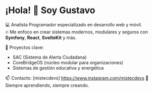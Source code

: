 # ¡Hola! 👋 Soy Gustavo

💻 Analista Programador especializado en desarrollo web y móvil.  
🔥 Me enfoco en crear sistemas modernos, modulares y seguros con **Symfony**, **React**, **SvelteKit** y más.

🚀 Proyectos clave:
- SAC (Sistema de Alerta Ciudadana)
- CoreBridgeOS (núcleo modular para organizaciones)
- Sistemas de gestión educativa y energética

📫 Contacto: [mistecdevs] https://www.instagram.com/mistecdevs
🧠 Siempre aprendiendo, siempre creando.
